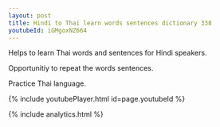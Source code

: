 ```yaml
---
layout: post
title: Hindi to Thai learn words sentences dictionary 338 
youtubeId: iGMgoxNZ664
---
```

 
 
Helps to learn Thai words and sentences for Hindi speakers.

Opportunitiy to repeat the words sentences. 

Practice Thai language. 
 
{% include youtubePlayer.html id=page.youtubeId %}
 
 
{% include analytics.html %}